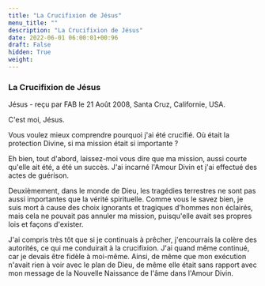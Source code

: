 ```yaml
---
title: "La Crucifixion de Jésus"
menu_title: ""
description: "La Crucifixion de Jésus"
date: 2022-06-01 06:00:01+00:96
draft: False
hidden: True
weight:
---
```

### La Crucifixion de Jésus

Jésus - reçu par FAB le 21 Août 2008, Santa Cruz, Californie, USA.

C'est moi, Jésus.

Vous voulez mieux comprendre pourquoi j'ai été crucifié. Où était la protection Divine, si ma mission était si importante ?

Eh bien, tout d'abord, laissez-moi vous dire que ma mission, aussi courte qu'elle ait été, a été un succès. J'ai incarné l'Amour Divin et j'ai effectué des actes de guérison.

Deuxièmement, dans le monde de Dieu, les tragédies terrestres ne sont pas aussi importantes que la vérité spirituelle. Comme vous le savez bien, je suis mort à cause des choix ignorants et tragiques d'hommes non éclairés, mais cela ne pouvait pas annuler ma mission, puisqu'elle avait ses propres lois et façons d'exister.

J'ai compris très tôt que si je continuais à prêcher, j'encourrais la colère des autorités, ce qui me conduirait à la crucifixion. J'ai quand même continué, car je devais être fidèle à moi-même. Ainsi, de même que mon exécution n'avait rien à voir avec le plan de Dieu, de même elle était sans rapport avec mon message de la Nouvelle Naissance de l'âme dans l'Amour Divin.